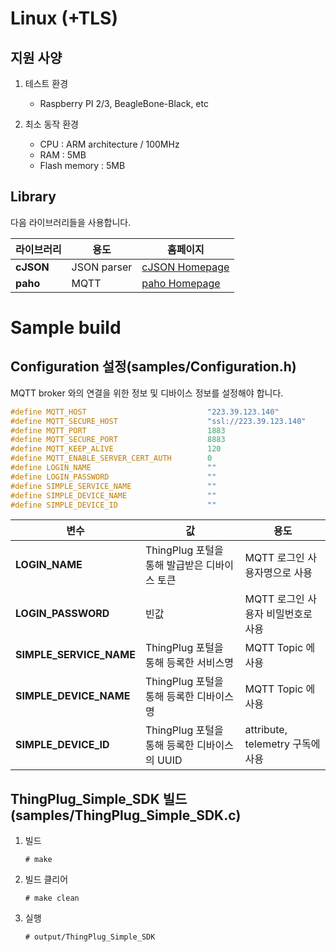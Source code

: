 Linux (+TLS)
===

지원 사양
---
1. 테스트 환경
	+ Raspberry PI 2/3, BeagleBone-Black, etc 

2. 최소 동작 환경
	+ CPU : ARM architecture / 100MHz
	+ RAM : 5MB
	+ Flash memory : 5MB

Library
---
다음 라이브러리들을 사용합니다.

라이브러리 | 용도 | 홈페이지
------------ | ------------- | -------------
__cJSON__ | JSON parser | [cJSON Homepage](https://github.com/DaveGamble/cJSON)
__paho__ | MQTT | [paho Homepage](https://eclipse.org/paho/)

Sample build
===

Configuration 설정(samples/Configuration.h)
---
MQTT broker 와의 연결을 위한 정보 및 디바이스 정보를 설정해야 합니다.
```c
#define MQTT_HOST                           "223.39.123.140"
#define MQTT_SECURE_HOST                    "ssl://223.39.123.140"
#define MQTT_PORT                           1883
#define MQTT_SECURE_PORT                    8883						
#define MQTT_KEEP_ALIVE                     120
#define MQTT_ENABLE_SERVER_CERT_AUTH        0
#define LOGIN_NAME                          ""
#define LOGIN_PASSWORD                      ""
#define SIMPLE_SERVICE_NAME                 ""
#define SIMPLE_DEVICE_NAME                  ""
#define SIMPLE_DEVICE_ID                    ""
```

변수 | 값 | 용도 
------------ | ------------- | -------------
__LOGIN_NAME__ | ThingPlug 포털을 통해 발급받은 디바이스 토큰 | MQTT 로그인 사용자명으로 사용
__LOGIN_PASSWORD__ | 빈값 | MQTT 로그인 사용자 비밀번호로 사용
__SIMPLE_SERVICE_NAME__ | ThingPlug 포털을 통해 등록한 서비스명 | MQTT Topic 에 사용
__SIMPLE_DEVICE_NAME__ | ThingPlug 포털을 통해 등록한 디바이스명 | MQTT Topic 에 사용
__SIMPLE_DEVICE_ID__ | ThingPlug 포털을 통해 등록한 디바이스의 UUID | attribute, telemetry 구독에 사용

ThingPlug_Simple_SDK 빌드(samples/ThingPlug_Simple_SDK.c)
---
1. 빌드

	```
	# make
	```
	
2. 빌드 클리어

	```
	# make clean
	```
	
3. 실행

	```
	# output/ThingPlug_Simple_SDK
	```
	
